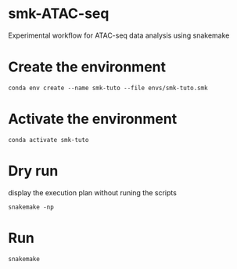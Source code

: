 # smk-ATAC-seq
Experimental workflow for ATAC-seq data analysis using snakemake

# Create the environment
```
conda env create --name smk-tuto --file envs/smk-tuto.smk
```

# Activate the environment
```
conda activate smk-tuto
```

# Dry run
display the execution plan without runing the scripts
```
snakemake -np
```

# Run
```
snakemake
```
